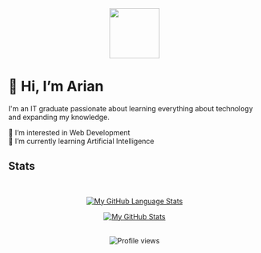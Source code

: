 <div id="header" align="center">
  <img src="https://media.giphy.com/media/3kPDmoWdBpQPNhCnUG/giphy.gif" width="100"/>
</div>

# 👋 Hi, I’m Arian

I'm an IT graduate passionate about learning everything about technology and expanding my knowledge. 

👀 I’m interested in Web Development<br/>
🌱 I’m currently learning Artificial Intelligence<br/>

## Stats

<br />
<div align="center">
  
  [![My GitHub Language Stats](https://github-readme-stats.vercel.app/api/top-langs/?username=ary-na&langs_count=6&theme=tokyonight)]()
  
  [![My GitHub Stats](https://github-readme-stats.vercel.app/api/?username=ary-na&count_private=true&theme=tokyonight&showicons=true)]()

</div>

<br />
<div id="badges" align="center">
  <img src="https://komarev.com/ghpvc/?username=ary-na&style=flat-round&color=blue" alt="Profile views"/>
</div>

<!---
aryna93/aryna93 is a ✨ special ✨ repository because its `README.md` (this file) appears on your GitHub profile.
You can click the Preview link to take a look at your changes.
--->
